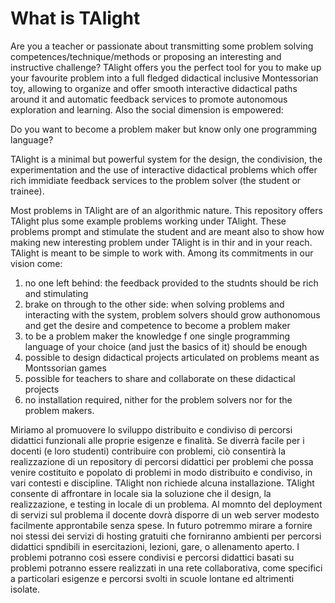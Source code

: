 # What is TAlight

Are you a teacher or passionate about transmitting some problem solving competences/technique/methods or proposing an interesting and instructive challenge?
TAlight offers you the perfect tool for you to make up your favourite problem into a full fledged didactical inclusive Montessorian toy, allowing to organize and offer smooth interactive didactical paths around it and automatic feedback services to promote autonomous exploration and learning.
Also the social dimension is empowered:

Do you want to become a problem maker but know only one programming language?

TAlight is a minimal but powerful system for the design, the condivision, the experimentation and the use of interactive didactical problems which offer rich immidiate feedback services to the problem solver (the student or trainee).

Most problems in TAlight are of an algorithmic nature.
This repository offers TAlight plus some example problems working under TAlight.
These problems prompt and stimulate the student and are meant also to show how making new interesting problem under TAlight is in thir and in your reach.
TAlight is meant to be simple to work with.
Among its commitments in our vision come:

1. no one left behind: the feedback provided to the studnts should be rich and stimulating
2. brake on through to the other side: when solving problems and interacting with the system, problem solvers should grow authonomous and get the desire and competence to become a problem maker
3. to be a problem maker the knowledge f one single programming language of your choice (and just the basics of it) should be enough
4. possible to design didactical projects articulated on problems meant as Montssorian games
5. possible for teachers to share and collaborate on these didactical projects
6. no installation required, nither for the problem solvers nor for the problem makers.

Miriamo al promuovere lo sviluppo distribuito e condiviso di percorsi didattici funzionali alle proprie esigenze e finalità. Se diverrà facile per i docenti (e loro studenti) contribuire con problemi, ciò consentirà la realizzazione di un repository di percorsi didattici per problemi che possa venire costituito e popolato di problemi in modo distribuito e condiviso, in vari contesti e discipline.
TAlight non richiede alcuna installazione.
TAlight consente di affrontare in locale sia la soluzione che il design, la realizzazione, e testing in locale di un problema.
Al momnto del deployment di servizi sul problema il docente dovrà disporre di un web server modesto facilmente approntabile senza spese. 
In futuro potremmo mirare a fornire noi stessi dei servizi di hosting gratuiti che forniranno ambienti per percorsi didattici spndibili in esercitazioni, lezioni, gare, o allenamento aperto. I problemi potranno così essere condivisi e percorsi didattici basati su problemi potranno essere realizzati in una rete collaborativa, come specifici a particolari esigenze e percorsi svolti in scuole lontane ed altrimenti isolate.